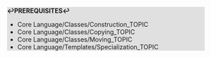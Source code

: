 <div style="margin:2em; background-color: #e0e0e0;">

<strong>↩PREREQUISITES↩</strong>

 * Core Language/Classes/Construction_TOPIC
 * Core Language/Classes/Copying_TOPIC
 * Core Language/Classes/Moving_TOPIC
 * Core Language/Templates/Specialization_TOPIC

</div>

